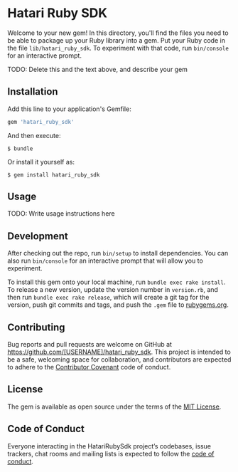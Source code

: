 # Hatari Ruby SDK

Welcome to your new gem! In this directory, you'll find the files you need to be able to package up your Ruby library into a gem. Put your Ruby code in the file `lib/hatari_ruby_sdk`. To experiment with that code, run `bin/console` for an interactive prompt.

TODO: Delete this and the text above, and describe your gem

## Installation

Add this line to your application's Gemfile:

```ruby
gem 'hatari_ruby_sdk'
```

And then execute:

    $ bundle

Or install it yourself as:

    $ gem install hatari_ruby_sdk

## Usage

TODO: Write usage instructions here

## Development

After checking out the repo, run `bin/setup` to install dependencies. You can also run `bin/console` for an interactive prompt that will allow you to experiment.

To install this gem onto your local machine, run `bundle exec rake install`. To release a new version, update the version number in `version.rb`, and then run `bundle exec rake release`, which will create a git tag for the version, push git commits and tags, and push the `.gem` file to [rubygems.org](https://rubygems.org).

## Contributing

Bug reports and pull requests are welcome on GitHub at https://github.com/[USERNAME]/hatari_ruby_sdk. This project is intended to be a safe, welcoming space for collaboration, and contributors are expected to adhere to the [Contributor Covenant](http://contributor-covenant.org) code of conduct.

## License

The gem is available as open source under the terms of the [MIT License](https://opensource.org/licenses/MIT).

## Code of Conduct

Everyone interacting in the HatariRubySdk project’s codebases, issue trackers, chat rooms and mailing lists is expected to follow the [code of conduct](https://github.com/[USERNAME]/hatari_ruby_sdk/blob/master/CODE_OF_CONDUCT.md).
